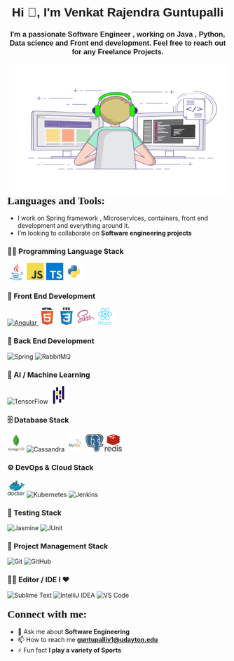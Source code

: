 <!-- Header Section -->
<h1 align="center"><font face="Arial">Hi 👋, I'm Venkat Rajendra Guntupalli </font></h1>
<h3 align="center"><font face="Arial"> I'm a passionate Software Engineer , working on Java , Python, Data science and Front end development. Feel free to reach out for any Freelance Projects.</font></h3>

<!-- GIF -->
<img align="right" height="300" width="500" src="https://raw.githubusercontent.com/mikonoid/mikonoid/main/images/gifs/coder3.gif" />

<!-- Languages and Tools Section -->
<h3 align="left"><font size="+2" face="Verdana">Languages and Tools:</font></h3>


- I work on Spring framework , Microservices, containers, front end development and everything around it.
- I’m looking to collaborate on **Software engineering projects**


### 🧑‍💻 Programming Language Stack
<p align="left">
  <img src="https://raw.githubusercontent.com/devicons/devicon/master/icons/java/java-original.svg" alt="Java" title="Java" width="40" height="40"/>
  <img src="https://raw.githubusercontent.com/devicons/devicon/master/icons/javascript/javascript-original.svg" alt="JavaScript" title="JavaScript" width="40" height="40"/>
  <img src="https://raw.githubusercontent.com/devicons/devicon/master/icons/typescript/typescript-original.svg" alt="TypeScript" title="TypeScript" width="40" height="40"/>
  <img src="https://raw.githubusercontent.com/github/explore/80688e429a7d4ef2fca1e82350fe8e3517d3494d/topics/python/python.png" alt="Python" title="Python" width="40" height="40"/>
</p>

### 🎨 Front End Development
<p align="left">
  <a href="https://angular.io" target="_blank" rel="noreferrer">
    <img src="https://angular.io/assets/images/logos/angular/angular.svg" alt="Angular" title="Angular" width="40" height="40"/>
  </a>
  <img src="https://raw.githubusercontent.com/devicons/devicon/master/icons/html5/html5-original-wordmark.svg" alt="HTML5" title="HTML5" width="40" height="40"/>
  <img src="https://raw.githubusercontent.com/devicons/devicon/master/icons/css3/css3-original-wordmark.svg" alt="CSS3" title="CSS3" width="40" height="40"/>
  <img src="https://raw.githubusercontent.com/devicons/devicon/master/icons/sass/sass-original.svg" alt="SASS" title="SASS" width="40" height="40"/>
  <img src="https://raw.githubusercontent.com/devicons/devicon/master/icons/react/react-original-wordmark.svg" alt="React" title="React" width="40" height="40"/>
</p>

### 🔧 Back End Development
<p align="left">
  <img src="https://www.vectorlogo.zone/logos/springio/springio-icon.svg" alt="Spring" title="Spring" width="40" height="40"/>
  <img src="https://www.vectorlogo.zone/logos/rabbitmq/rabbitmq-icon.svg" alt="RabbitMQ" title="RabbitMQ" width="40" height="40"/>
</p>

### 🧠 AI / Machine Learning
<p align="left">
  <img src="https://www.vectorlogo.zone/logos/tensorflow/tensorflow-icon.svg" alt="TensorFlow" title="TensorFlow" width="40" height="40"/>
  <img src="https://raw.githubusercontent.com/devicons/devicon/2ae2a900d2f041da66e950e4d48052658d850630/icons/pandas/pandas-original.svg" alt="Pandas" title="Pandas" width="40" height="40"/>
</p>

### 🗄️ Database Stack
<p align="left">
  <img src="https://raw.githubusercontent.com/devicons/devicon/master/icons/mongodb/mongodb-original-wordmark.svg" alt="MongoDB" title="MongoDB" width="40" height="40"/>
  <img src="https://www.vectorlogo.zone/logos/apache_cassandra/apache_cassandra-icon.svg" alt="Cassandra" title="Cassandra" width="40" height="40"/>
  <img src="https://raw.githubusercontent.com/github/explore/80688e429a7d4ef2fca1e82350fe8e3517d3494d/topics/mysql/mysql.png" alt="MySQL" title="MySQL" width="40" height="40"/>
  <img src="https://raw.githubusercontent.com/github/explore/80688e429a7d4ef2fca1e82350fe8e3517d3494d/topics/postgresql/postgresql.png" alt="PostgreSQL" title="PostgreSQL" width="40" height="40"/>
  <img src="https://raw.githubusercontent.com/devicons/devicon/master/icons/redis/redis-original-wordmark.svg" alt="Redis" title="Redis" width="40" height="40"/>
</p>

### ⚙️ DevOps & Cloud Stack
<p align="left">
  <img src="https://raw.githubusercontent.com/devicons/devicon/master/icons/docker/docker-original-wordmark.svg" alt="Docker" title="Docker" width="40" height="40"/>
  <img src="https://www.vectorlogo.zone/logos/kubernetes/kubernetes-icon.svg" alt="Kubernetes" title="Kubernetes" width="40" height="40"/>
  <img src="https://www.vectorlogo.zone/logos/jenkins/jenkins-icon.svg" alt="Jenkins" title="Jenkins" width="40" height="40"/>
</p>

### 🧪 Testing Stack
<p align="left">
  <img src="https://www.vectorlogo.zone/logos/jasmine/jasmine-icon.svg" alt="Jasmine" title="Jasmine" width="40" height="40"/>
  <img src="https://www.vectorlogo.zone/logos/junit5/junit5-icon.svg" alt="JUnit" title="JUnit" width="40" height="40"/>
</p>

### 📁 Project Management Stack
<p align="left">
  <img src="https://www.vectorlogo.zone/logos/git-scm/git-scm-icon.svg" alt="Git" title="Git" width="40" height="40"/>
  <img src="https://www.vectorlogo.zone/logos/github/github-icon.svg" alt="GitHub" title="GitHub" width="40" height="40"/>
</p>

### 🧑‍💻 Editor / IDE I ♥
<p align="left">
  <img src="https://cdn.worldvectorlogo.com/logos/sublime-text.svg" alt="Sublime Text" title="Sublime Text" width="40" height="40"/>
  <img src="https://cdn.worldvectorlogo.com/logos/intellij-idea-1.svg" alt="IntelliJ IDEA" title="IntelliJ IDEA" width="40" height="40"/>
  <img src="https://www.vectorlogo.zone/logos/visualstudio_code/visualstudio_code-icon.svg" alt="VS Code" title="VS Code" width="40" height="40"/>
</p>

<!-- Contact Section -->
<h3 align="left"><font size="+2" face="Verdana">Connect with me:</font></h3>
<p align="left">
</p>

- 💬 Ask me about **Software Engineering**
- 📫 How to reach me **[guntupalliv1@udayton.edu](mailto:guntupalliv1@udayton.edu)**
- ⚡ Fun fact **I play a variety of Sports**



